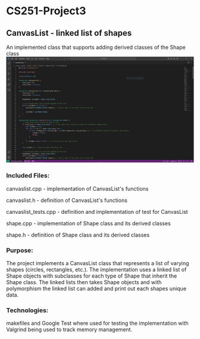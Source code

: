 # CS251-Project3
## CanvasList - linked list of shapes

An implemented class that supports adding derived classes of the Shape class
![Screenshot of the main struct of the linked list structure.](Project3Preview.PNG)

### Included Files:

canvaslist.cpp - implementation of CanvasList's functions

canvaslist.h - definition of CanvasList's functions

canvaslist_tests.cpp - definition and implementation of test for CanvasList

shape.cpp - implementation of Shape class and its derived classes

shape.h - definition of Shape class and its derived classes

### Purpose:
The project implements a CanvasList class that represents a list of varying shapes (circles, rectangles, etc.).  The implementation uses a linked list of Shape objects with subclasses for each type of Shape that inherit the Shape class. The linked lists then takes Shape objects and with polymorphism the linked list can added and print out each shapes unique data.

### Technologies:
makefiles and Google Test where used for testing the implementation with Valgrind being used to track memory management.
